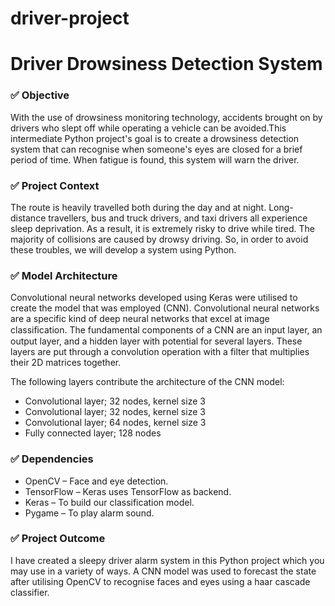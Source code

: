 # driver-project
# Driver Drowsiness Detection System

### ✅ Objective

With the use of drowsiness monitoring technology, accidents brought on by drivers who slept off while operating a vehicle can be avoided.This intermediate Python project's goal is to create a drowsiness detection system that can recognise when someone's eyes are closed for a brief period of time. When fatigue is found, this system will warn the driver.

### ✅ Project Context

The route is heavily travelled both during the day and at night. Long-distance travellers, bus and truck drivers, and taxi drivers all experience sleep deprivation. As a result, it is extremely risky to drive while tired. The majority of collisions are caused by drowsy driving. So, in order to avoid these troubles, we will develop a system using Python.

### ✅ Model Architecture

Convolutional neural networks developed using Keras were utilised to create the model that was employed (CNN). Convolutional neural networks are a specific kind of deep neural networks that excel at image classiﬁcation. The fundamental components of a CNN are an input layer, an output layer, and a hidden layer with potential for several layers. These layers are put through a convolution operation with a filter that multiplies their 2D matrices together.

The following layers contribute the architecture of the CNN model:

* Convolutional layer; 32 nodes, kernel size 3
* Convolutional layer; 32 nodes, kernel size 3
* Convolutional layer; 64 nodes, kernel size 3
* Fully connected layer; 128 nodes

### ✅ Dependencies 

* OpenCV – Face and eye detection.
* TensorFlow – Keras uses TensorFlow as backend.
* Keras – To build our classification model.
* Pygame – To play alarm sound.

### ✅ Project Outcome

I have created a sleepy driver alarm system in this Python project which you may use in a variety of ways. A CNN model was used to forecast the state after utilising OpenCV to recognise faces and eyes using a haar cascade classifier.
